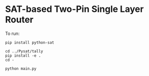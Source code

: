 # SAT-based Two-Pin Single Layer Router


To run:
```
pip install python-sat

cd ../Pysat/tally
pip install -e .
cd -

python main.py
```
